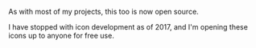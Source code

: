 As with most of my projects, this too is now open source.

I have stopped with icon development as of 2017, and I'm opening these icons up to anyone for free use.
